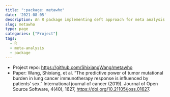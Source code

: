 ```yaml
---
title: ":package: metawho"
date: '2021-08-05'
description: An R package implementing deft approach for meta analysis.
slug: metawho
type: page
categories: ["Project"]
tags:
  - R
  - meta-analysis
  - package
--- 
```


- Project repo: <https://github.com/ShixiangWang/metawho>
- Paper: Wang, Shixiang, et al. “The predictive power of tumor mutational burden in lung cancer immunotherapy response is influenced by patients’ sex.” International journal of cancer (2019).
  Journal of Open Source Software, 4(40), 1627, https://doi.org/10.21105/joss.01627.